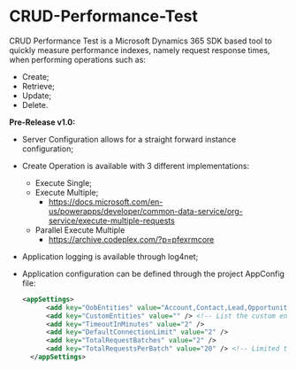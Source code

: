 # CRUD-Performance-Test

CRUD Performance Test is a Microsoft Dynamics 365 SDK based tool to quickly measure performance indexes, namely request 
response times, when performing operations such as:
- Create;
- Retrieve;
- Update;
- Delete.

<b>Pre-Release v1.0:</b>
- Server Configuration allows for a straight forward instance configuration;
- Create Operation is available with 3 different implementations:
  - Execute Single;
  - Execute Multiple;
    - https://docs.microsoft.com/en-us/powerapps/developer/common-data-service/org-service/execute-multiple-requests
  - Parallel Execute Multiple
    - https://archive.codeplex.com/?p=pfexrmcore
- Application logging is available through log4net;
- Application configuration can be defined through the project AppConfig file:
  
  ```xml
  <appSettings>
		<add key="OobEntities" value="Account,Contact,Lead,Opportunity,Incident" /> <!-- List the OOB entities by separating them with commas (,) -->
		<add key="CustomEntities" value="" /> <!-- List the custom entities by separating them with commas (,) -->
		<add key="TimeoutInMinutes" value="2" />
		<add key="DefaultConnectionLimit" value="2" />
		<add key="TotalRequestBatches" value="2" />
		<add key="TotalRequestsPerBatch" value="20" /> <!-- Limited to 1000 (Batch Size) -->
	</appSettings>
  ```
